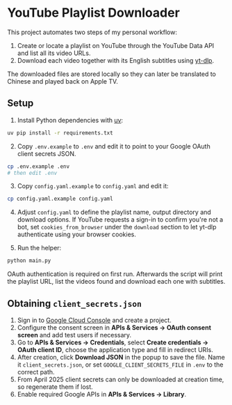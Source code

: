 # YouTube Playlist Downloader

This project automates two steps of my personal workflow:

1. Create or locate a playlist on YouTube through the YouTube Data API and list all its video URLs.
2. Download each video together with its English subtitles using [yt-dlp](https://github.com/yt-dlp/yt-dlp).

The downloaded files are stored locally so they can later be translated to Chinese and played back on Apple TV.

## Setup

1. Install Python dependencies with [uv](https://github.com/astral-sh/uv):

```bash
uv pip install -r requirements.txt
```

2. Copy `.env.example` to `.env` and edit it to point to your Google OAuth client secrets JSON.

```bash
cp .env.example .env
# then edit .env
```

3. Copy `config.yaml.example` to `config.yaml` and edit it:
```bash
cp config.yaml.example config.yaml
```

4. Adjust `config.yaml` to define the playlist name, output directory and download options. If
   YouTube requests a sign-in to confirm you're not a bot, set `cookies_from_browser` under the
   `download` section to let yt-dlp authenticate using your browser cookies.

5. Run the helper:

```bash
python main.py
```

OAuth authentication is required on first run. Afterwards the script will print the playlist URL, list the videos found and download each one with subtitles.

## Obtaining `client_secrets.json`

1. Sign in to [Google Cloud Console](https://console.cloud.google.com) and create a project.
2. Configure the consent screen in **APIs & Services → OAuth consent screen** and add test users if necessary.
3. Go to **APIs & Services → Credentials**, select **Create credentials → OAuth client ID**, choose the application type and fill in redirect URIs.
4. After creation, click **Download JSON** in the popup to save the file. Name it `client_secrets.json`, or set `GOOGLE_CLIENT_SECRETS_FILE` in `.env` to the correct path.
5. From April 2025 client secrets can only be downloaded at creation time, so regenerate them if lost.
6. Enable required Google APIs in **APIs & Services → Library**.
